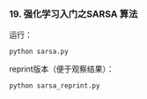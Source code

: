 ### 19. 强化学习入门之SARSA 算法

运行：
```
python sarsa.py
```

reprint版本（便于观察结果）：

```
python sarsa_reprint.py
```
